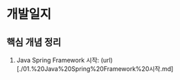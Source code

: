 # 개발일지

## 핵심 개념 정리

01. Java Spring Framework 시작: (url)[./01.%20Java%20Spring%20Framework%20시작.md]
